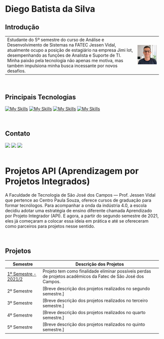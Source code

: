 

<h1>Diego Batista da Silva</h1>

## Introdução
|                                               |                                           |
| -------------------------------------------------- | ----------------------------------------------- |
| Estudante do 5º semestre do curso de Análise e Desenvolvimento de Sistemas na FATEC Jessen Vidal, atualmente ocupo a posição de estagiário na empresa Jimi Iot, desempenhando as funções de Analista e Suporte de TI. Minha paixão pela tecnologia não apenas me motiva, mas também impulsiona minha busca incessante por novos desafios. | ![Imagem](./img/foto.png) |
</br>
<h2>Principais Tecnologias</h2>

[![My Skills](https://skillicons.dev/icons?i=html,css,js,react )](https://skillicons.dev) [![My Skills](https://skillicons.dev/icons?i=nodejs,typescript,py)](https://skillicons.dev)  [![My Skills](https://skillicons.dev/icons?i=mysql,mongo)](https://skillicons.dev) [![My Skills](https://skillicons.dev/icons?i=git,github)](https://skillicons.dev)

</br>


<h2>Contato</h2>
   <a href="https://www.instagram.com/diegobsiilva" target="_blank"><img src="https://img.shields.io/badge/-Instagram-%23E4405F?style=for-the-badge&logo=instagram&logoColor=white" target="_blank"></a>
  <a href = "mailto:diegosilva157890@gmail.com"><img src="https://img.shields.io/badge/-Gmail-%23333?style=for-the-badge&logo=gmail&logoColor=white" target="_blank"></a>
  <a href="https://www.linkedin.com/in/diegobatista1/" target="_blank"><img src="https://img.shields.io/badge/-LinkedIn-%230077B5?style=for-the-badge&logo=linkedin&logoColor=white" target="_blank"></a> 
</br></br>
<h1>Projetos API (Aprendizagem por Projetos Integrados) </h1>
<p>A Faculdade de Tecnologia de São José dos Campos — Prof. Jessen Vidal que pertence ao Centro Paula Souza, oferece cursos de graduação para formar tecnólogos.
Para acompanhar a onda da indústria 4.0, a escola decidiu adotar uma estratégia de ensino diferente chamada Aprendizado por Projeto Integrador (API). E agora, a partir do segundo semestre de 2021, eles já começaram a colocar essa ideia em prática e até se ofereceram como parceiros para projetos nesse sentido.</p>
</br>

## Projetos
| Semestre | Descrição dos Projetos |
|----------|------------------------|
| [1º Semestre - 2021/2 ](https://github.com/diiegobsilva/Portifolio-Diego-Batista-Silva/blob/main/Projetos/projeto1.md) | Projeto tem como finalidade eliminar possíveis perdas de projetos acadêmicos da Fatec de São José dos Campos. |
| 2º Semestre | [Breve descrição dos projetos realizados no segundo semestre.] |
| 3º Semestre | [Breve descrição dos projetos realizados no terceiro semestre.] |
| 4º Semestre | [Breve descrição dos projetos realizados no quarto semestre.] |
| 5º Semestre | [Breve descrição dos projetos realizados no quinto semestre.] |




